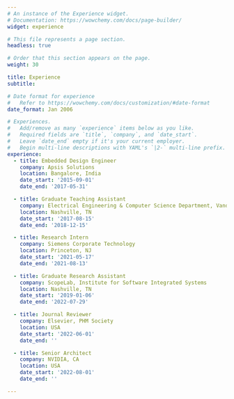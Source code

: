 ```yaml
---
# An instance of the Experience widget.
# Documentation: https://wowchemy.com/docs/page-builder/
widget: experience

# This file represents a page section.
headless: true

# Order that this section appears on the page.
weight: 30

title: Experience
subtitle:

# Date format for experience
#   Refer to https://wowchemy.com/docs/customization/#date-format
date_format: Jan 2006

# Experiences.
#   Add/remove as many `experience` items below as you like.
#   Required fields are `title`, `company`, and `date_start`.
#   Leave `date_end` empty if it's your current employer.
#   Begin multi-line descriptions with YAML's `|2-` multi-line prefix.
experience:
  - title: Embedded Design Engineer
    company: Apsis Solutions
    location: Bangalore, India
    date_start: '2015-09-01'
    date_end: '2017-05-31'

  - title: Graduate Teaching Assistant
    company: Electrical Engineering & Computer Science Department, Vanderbilt University
    location: Nashville, TN
    date_start: '2017-08-15'
    date_end: '2018-12-15'

  - title: Research Intern
    company: Siemens Corporate Technology
    location: Princeton, NJ
    date_start: '2021-05-17'
    date_end: '2021-08-13'

  - title: Graduate Research Assistant
    company: ScopeLab, Institute for Software Integrated Systems
    location: Nashville, TN
    date_start: '2019-01-06'
    date_end: '2022-07-29'

  - title: Journal Reviewer
    company: Elsevier, PHM Society
    location: USA
    date_start: '2022-06-01'
    date_end: ''

  - title: Senior Architect
    company: NVIDIA, CA
    location: USA
    date_start: '2022-08-01'
    date_end: ''

---
```

